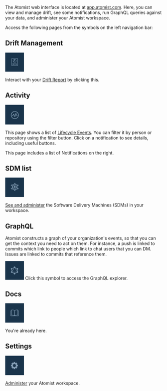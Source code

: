 
The Atomist web interface is located at [app.atomist.com](https://app.atomist.com). Here,
you can view and manage drift, see some notifications, run GraphQL queries against your data, and administer your
Atomist workspace.

Access the following pages from the symbols on the left navigation bar:

## Drift Management

![Drift Management icon](img/left-nav-dm.jpg)

 Interact with your [Drift Report](drift-report.md) by clicking this.

## Activity

![Activity icon](img/left-nav-activity.jpg)

This page shows a list of [Lifecycle Events](lifecycle.md). You can filter it by person or repository using the filter button. Click on a notification to see details, including useful buttons.

This page includes a list of Notifications on the right.

## SDM list
![Software Delivery Machines icon](img/left-nav-sdm.jpg)

[See and administer](sdm-list.md) the Software Delivery Machines (SDMs) in your workspace.

## GraphQL

Atomist constructs a graph of your organization's events, so that you can get the context you need to act on them. For instance, a push is linked to commits which link to people which link to chat users that you can DM. Issues are linked to commits that reference them.

![GraphQL Explorer icon](img/left-nav-graphql.jpg) Click this symbol to access the GraphQL explorer.

## Docs

![Documentation icon](img/left-nav-docs.jpg)

You're already here.

## Settings

![Settings icon](img/left-nav-settings.jpg)

[Administer](admin/settings.md) your Atomist workspace.
